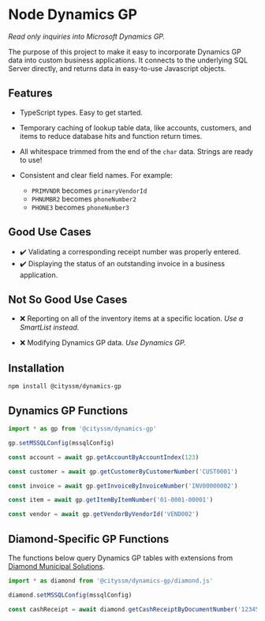 # Node Dynamics GP

_Read only inquiries into Microsoft Dynamics GP._

The purpose of this project to make it easy to incorporate Dynamics GP data
into custom business applications. It connects to the underlying SQL Server directly,
and returns data in easy-to-use Javascript objects.

## Features

- TypeScript types. Easy to get started.

- Temporary caching of lookup table data, like accounts, customers, and items
  to reduce database hits and function return times.

- All whitespace trimmed from the end of the `char` data. Strings are ready to use!

- Consistent and clear field names. For example:
  - `PRIMVNDR` becomes `primaryVendorId`
  - `PHNUMBR2` becomes `phoneNumber2`
  - `PHONE3` becomes `phoneNumber3`

## Good Use Cases

- ✔️ Validating a corresponding receipt number was properly entered.
- ✔️ Displaying the status of an outstanding invoice in a business application.

## Not So Good Use Cases

- ❌ Reporting on all of the inventory items at a specific location.
  _Use a SmartList instead._

- ❌ Modifying Dynamics GP data. _Use Dynamics GP._

## Installation

    npm install @cityssm/dynamics-gp

## Dynamics GP Functions

```javascript
import * as gp from '@cityssm/dynamics-gp'

gp.setMSSQLConfig(mssqlConfig)

const account = await gp.getAccountByAccountIndex(123)

const customer = await gp.getCustomerByCustomerNumber('CUST0001')

const invoice = await gp.getInvoiceByInvoiceNumber('INV00000002')

const item = await gp.getItemByItemNumber('01-0001-00001')

const vendor = await gp.getVendorByVendorId('VEND002')
```

## Diamond-Specific GP Functions

The functions below query Dynamics GP tables with extensions from
[Diamond Municipal Solutions](https://diamondmunicipal.com/).

```javascript
import * as diamond from '@cityssm/dynamics-gp/diamond.js'

diamond.setMSSQLConfig(mssqlConfig)

const cashReceipt = await diamond.getCashReceiptByDocumentNumber('123456')
```
